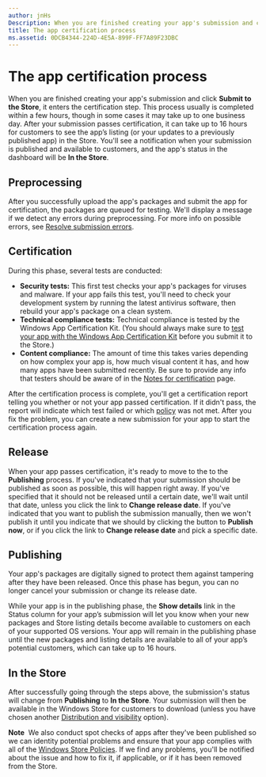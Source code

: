 ```yaml
---
author: jnHs
Description: When you are finished creating your app's submission and click Submit to the Store, it enters the certification step.
title: The app certification process
ms.assetid: 0DCB4344-224D-4E5A-899F-FF7A89F23DBC
---
```


# The app certification process


When you are finished creating your app's submission and click **Submit to the Store**, it enters the certification step. This process usually is completed within a few hours, though in some cases it may take up to one business day. After your submission passes certification, it can take up to 16 hours for customers to see the app’s listing (or your updates to a previously published app) in the Store. You'll see a notification when your submission is published and available to customers, and the app's status in the dashboard will be **In the Store**.

## Preprocessing

After you successfully upload the app's packages and submit the app for certification, the packages are queued for testing. We'll display a message if we detect any errors during preprocessing. For more info on possible errors, see [Resolve submission errors](resolve-submission-errors.md).

## Certification

During this phase, several tests are conducted:

-   **Security tests:** This first test checks your app's packages for viruses and malware. If your app fails this test, you'll need to check your development system by running the latest antivirus software, then rebuild your app's package on a clean system.
-   **Technical compliance tests:** Technical compliance is tested by the Windows App Certification Kit. (You should always make sure to [test your app with the Windows App Certification Kit](../debug-test-perf/windows-app-certification-kit.md) before you submit it to the Store.)
-   **Content compliance:** The amount of time this takes varies depending on how complex your app is, how much visual content it has, and how many apps have been submitted recently. Be sure to provide any info that testers should be aware of in the [Notes for certification](notes-for-certification.md) page.

After the certification process is complete, you'll get a certification report telling you whether or not your app passed certification. If it didn't pass, the report will indicate which test failed or which [policy](https://msdn.microsoft.com/library/windows/apps/dn764944) was not met. After you fix the problem, you can create a new submission for your app to start the certification process again.

## Release

When your app passes certification, it's ready to move to the to the **Publishing** process. If you've indicated that your submission should be published as soon as possible, this will happen right away. If you've specified that it should not be released until a certain date, we'll wait until that date, unless you click the link to **Change release date**. If you've indicated that you want to publish the submission manually, then we won't publish it until you indicate that we should by clicking the button to **Publish now**, or if you click the link to **Change release date** and pick a specific date.

## Publishing

Your app's packages are digitally signed to protect them against tampering after they have been released. Once this phase has begun, you can no longer cancel your submission or change its release date.

While your app is in the publishing phase, the **Show details** link in the Status column for your app’s submission will let you know when your new packages and Store listing details become available to customers on each of your supported OS versions. Your app will remain in the publishing phase until the new packages and listing details are available to all of your app’s potential customers, which can take up to 16 hours. 

## In the Store 

After successfully going through the steps above, the submission's status will change from **Publishing** to **In the Store**. Your submission will then be available in the Windows Store for customers to download (unless you have chosen another [Distribution and visibility](set-app-pricing-and-availability.md#distribution-and-visibility) option). 

**Note**  We also conduct spot checks of apps after they've been published so we can identity potential problems and ensure that your app complies with all of the [Windows Store Policies](https://msdn.microsoft.com/library/windows/apps/dn764944). If we find any problems, you'll be notified about the issue and how to fix it, if applicable, or if it has been removed from the Store.

 

 

 




